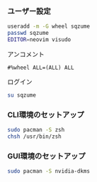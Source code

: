 ### ユーザー設定
```bash
useradd -m -G wheel sqzume
passwd sqzume
EDITOR=neovim visudo
```

アンコメント
```
#%wheel ALL=(ALL) ALL
```

ログイン
```bash
su sqzume
```
### CLI環境のセットアップ
```bash
sudo pacman -S zsh
chsh /usr/bin/zsh
```
### GUI環境のセットアップ
```zsh
sudo pacman -S nvidia-dkms
```